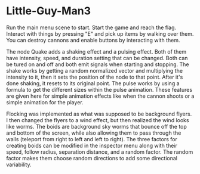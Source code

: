 # Little-Guy-Man3

Run the main menu scene to start. Start the game and reach the flag. Interact with things by pressing "E" and pick up items by walking over them. You can destroy cannons and enable buttons by interacting with them.

The node Quake adds a shaking effect and a pulsing effect. Both of them have intensity, speed, and duration setting that can be changed. Both can be tured on and off and both emit signals when starting and stopping. The shake works by getting a random normalized vector and multiplying the intensity to it, then it sets the position of the node to that point. After it's done shaking, it resets to its original point. The pulse works by using a formula to get the different sizes within the pulse animation. These features are given here for simple animation effects like when the cannon shoots or a simple animation for the player.

Flocking was implemented as what was supposed to be background flyers. I then changed the flyers to a wind effect, but then realized the wind looks like worms. The boids are background sky worms that bounce off the top and bottom of the screen, while also allowing them to pass through the walls (teleport from right to left and left to right). The three factors for creating boids can be modified in the inspector menu along with their speed, follow radius, separation distance, and a random factor. The random factor makes them choose random directions to add some directional variability.
